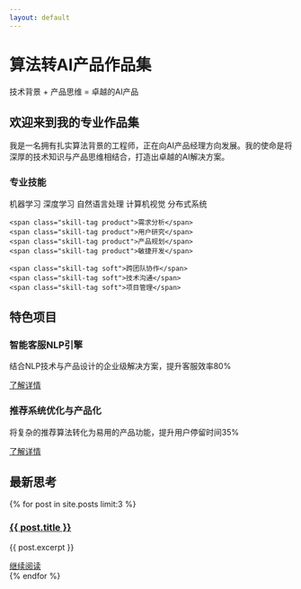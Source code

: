 ```yaml
---
layout: default
---
```


<div class="banner">
  <h1>算法转AI产品作品集</h1>
  <p>技术背景 + 产品思维 = 卓越的AI产品</p>
</div>

<div class="feature-section">
  <h2>欢迎来到我的专业作品集</h2>
  <p>我是一名拥有扎实算法背景的工程师，正在向AI产品经理方向发展。我的使命是将深厚的技术知识与产品思维相结合，打造出卓越的AI解决方案。</p>
  
  <h3>专业技能</h3>
  <div>
    <span class="skill-tag">机器学习</span>
    <span class="skill-tag">深度学习</span>
    <span class="skill-tag">自然语言处理</span>
    <span class="skill-tag">计算机视觉</span>
    <span class="skill-tag">分布式系统</span>
    
    <span class="skill-tag product">需求分析</span>
    <span class="skill-tag product">用户研究</span>
    <span class="skill-tag product">产品规划</span>
    <span class="skill-tag product">敏捷开发</span>
    
    <span class="skill-tag soft">跨团队协作</span>
    <span class="skill-tag soft">技术沟通</span>
    <span class="skill-tag soft">项目管理</span>
  </div>
</div>

## 特色项目

<div class="two-column">
  <div class="card">
    <h3>智能客服NLP引擎</h3>
    <p>结合NLP技术与产品设计的企业级解决方案，提升客服效率80%</p>
    <a href="/projects/project-1/" class="btn">了解详情</a>
  </div>
  
  <div class="card">
    <h3>推荐系统优化与产品化</h3>
    <p>将复杂的推荐算法转化为易用的产品功能，提升用户停留时间35%</p>
    <a href="/projects/project-2/" class="btn">了解详情</a>
  </div>
</div>

## 最新思考

{% for post in site.posts limit:3 %}
<div class="card">
  <h3><a href="{{ post.url | relative_url }}">{{ post.title }}</a></h3>
  <p>{{ post.excerpt }}</p>
  <a href="{{ post.url | relative_url }}" class="btn btn-secondary">继续阅读</a>
</div>
{% endfor %} 